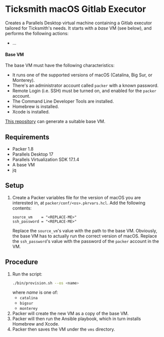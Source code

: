 # Ticksmith macOS Gitlab Executor

Creates a Parallels Desktop virtual machine containing a Gitlab executor tailored for Ticksmith's needs.
It starts with a *base* VM (see below), and performs the following actions:

- ...

#### Base VM

The base VM must have the following characteristics:

- It runs one of the supported versions of macOS (Catalina, Big Sur, or Monterey).
- There's an administrator account called `packer` with a known password.
- Remote Login (i.e. SSH) must be turned on, and enabled for the `packer` account.
- The Command Line Developer Tools are installed.
- Homebrew is installed.
- Xcode is installed.

[This repository](https://github.com/paullalonde/macos-parallels-build-vms) can generate a suitable base VM.

## Requirements

- Packer 1.8
- Parallels Desktop 17
- Parallels Virtualization SDK 17.1.4
- A base VM
- jq

## Setup

1. Create a Packer variables file for the version of macOS you are interested in, at `packer/conf/<os>.pkrvars.hcl`.
   Add the following contents:
   ```
   source_vm    = "<REPLACE-ME>"
   ssh_password = "<REPLACE-ME>"
   ```
   Replace the `source_vm`'s value with the path to the base VM.
   Obviously, the base VM has to actually run the correct version of macOS.
   Replace the `ssh_password`'s value with the password of the `packer` account in the VM.

## Procedure

1. Run the script:
   ```bash
   ./bin/provision.sh --os <name>
   ```
   where *name* is one of:
   - `catalina`
   - `bigsur`
   - `monterey`
1. Packer will create the new VM as a copy of the base VM.
1. Packer will then run the Ansible playbook, which in turn installs Homebrew and Xcode.
1. Packer then saves the VM under the `vms` directory.
